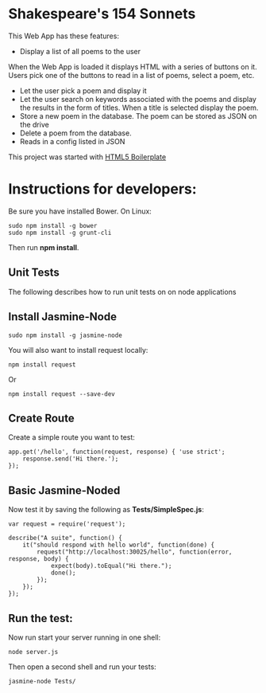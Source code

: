 # Shakespeare's 154 Sonnets
This Web App has these features:

- Display a list of all poems to the user

When the Web App is loaded it displays HTML with a series of buttons on it. Users pick one of the buttons to read in a list of poems, select a poem, etc.

- Let the user pick a poem and display it
- Let the user search on keywords associated with the poems and display the results in the form of titles. When a title is selected display the poem.
- Store a new poem in the database. The poem can be stored as JSON on the drive
- Delete a poem from the database.
- Reads in a config listed in JSON

This project was started with [HTML5 Boilerplate](http://html5boilerplate.com)

# Instructions for developers:
Be sure you have installed Bower. On Linux:

	sudo npm install -g bower
	sudo npm install -g grunt-cli

Then run **npm install**.

## Unit Tests

The following describes how to run unit tests on on node applications 
	
## Install Jasmine-Node

	sudo npm install -g jasmine-node
	
You will also want to install request locally:

	npm install request
	
Or

	npm install request --save-dev
	
## Create Route

Create a simple route you want to test:

	app.get('/hello', function(request, response) { 'use strict';
		response.send('Hi there.');
	});
	
## Basic Jasmine-Noded

Now test it by saving the following as **Tests/SimpleSpec.js**:

	var request = require('request');

	describe("A suite", function() {
		it("should respond with hello world", function(done) {
			request("http://localhost:30025/hello", function(error, response, body) {
				expect(body).toEqual("Hi there.");
				done();
			});
		});
	}); 

## Run the test:

Now run start your server running in one shell:

	node server.js
	
Then open a second shell and run your tests:

	jasmine-node Tests/


